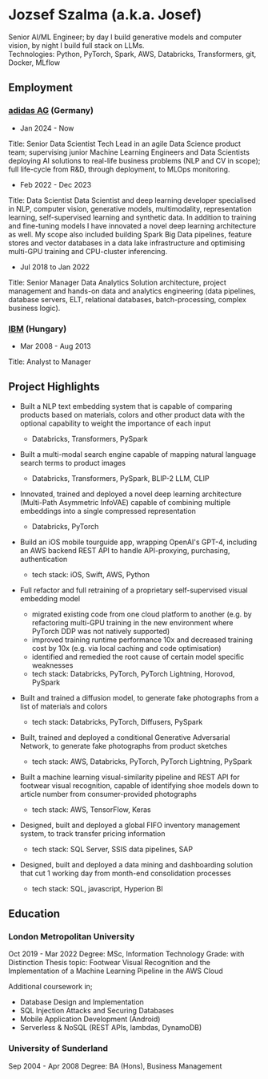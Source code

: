 # Jozsef Szalma (a.k.a. Josef)
Senior AI/ML Engineer; by day I build generative models and computer vision, by night I build full stack on LLMs.   
Technologies: Python, PyTorch, Spark, AWS, Databricks, Transformers, git, Docker, MLflow

## Employment

### [adidas AG](https://www.adidas-group.com/en/) (Germany)

- Jan 2024 - Now
  
Title: Senior Data Scientist
  Tech Lead in an agile Data Science product team; supervising junior Machine Learning Engineers and Data Scientists deploying AI solutions to real-life business problems (NLP and CV in scope); full life-cycle from R&D, through deployment, to MLOps monitoring.


- Feb 2022 - Dec 2023
  
Title: Data Scientist
  Data Scientist and deep learning developer specialised in NLP, computer vision, generative models, multimodality, representation learning, self-supervised learning and synthetic data.
  In addition to training and fine-tuning models I have innovated a novel deep learning architecture as well.
  My scope also included building Spark Big Data pipelines, feature stores and vector databases in a data lake infrastructure and optimising multi-GPU training and CPU-cluster inferencing.

- Jul 2018 to Jan 2022
  
Title: Senior Manager Data Analytics
  Solution architecture, project management and hands-on data and analytics engineering (data pipelines, database servers, ELT, relational databases, batch-processing, complex business logic).

### [IBM](https://www.ibm.com/us-en) (Hungary)
- Mar 2008 - Aug 2013

Title: Analyst to Manager

## Project Highlights

- Built a NLP text embedding system that is capable of comparing products based on materials, colors and other product data with the optional capability to weight the importance of each input
  - Databricks, Transformers, PySpark  

- Built a multi-modal search engine capable of mapping natural language search terms to product images
  - Databricks, Transformers, PySpark, BLIP-2 LLM, CLIP

- Innovated, trained and deployed a novel deep learning architecture (Multi-Path Asymmetric InfoVAE) capable of combining multiple embeddings into a single compressed representation
  - Databricks, PyTorch
 
- Build an iOS mobile tourguide app, wrapping OpenAI's GPT-4, including an AWS backend REST API to handle API-proxying, purchasing, authentication
  - tech stack: iOS, Swift, AWS, Python

- Full refactor and full retraining of a proprietary self-supervised visual embedding model
  - migrated existing code from one cloud platform to another (e.g. by refactoring multi-GPU training in the new environment where PyTorch DDP was not natively supported)
  - improved training runtime performance 10x and decreased training cost by 10x (e.g. via local caching and code optimisation)
  - identified and remedied the root cause of certain model specific weaknesses
  - tech stack: Databricks, PyTorch, PyTorch Lightning, Horovod, PySpark
 
- Built and trained a diffusion model, to generate fake photographs from a list of materials and colors
  - tech stack: Databricks, PyTorch, Diffusers, PySpark
 
- Built, trained and deployed a conditional Generative Adversarial Network, to generate fake photographs from product sketches
  - tech stack: AWS, Databricks, PyTorch, PyTorch Lightning, PySpark
 
- Built a machine learning visual-similarity pipeline and REST API for footwear visual recognition, capable of identifying shoe models down to article number from consumer-provided photographs
  - tech stack: AWS, TensorFlow, Keras
 
- Designed, built and deployed a global FIFO inventory management system, to track transfer pricing information
  - tech stack: SQL Server, SSIS data pipelines, SAP
 
- Designed, built and deployed a data mining and dashboarding solution that cut 1 working day from month-end consolidation processes
  - tech stack: SQL, javascript, Hyperion BI

## Education

### London Metropolitan University
  Oct 2019 - Mar 2022
  Degree: MSc, Information Technology
  Grade: with Distinction
  Thesis topic: Footwear Visual Recognition and the Implementation of a Machine Learning Pipeline in the AWS Cloud
  
  Additional coursework in;
  - Database Design and Implementation
  - SQL Injection Attacks and Securing Databases
  - Mobile Application Development (Android)
  - Serverless & NoSQL (REST APIs, lambdas, DynamoDB)

### University of Sunderland
  Sep 2004 - Apr 2008
  Degree: BA (Hons), Business Management
